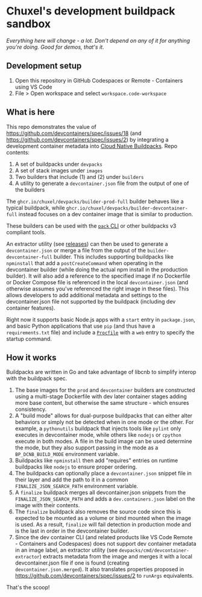 # Chuxel's development buildpack sandbox

*Everything here will change - a lot. Don't depend on any of it for anything you're doing. Good for demos, that's it.*

## Development setup

1. Open this repository in GitHub Codespaces or Remote - Containers using VS Code
2. File > Open workspace and select `workspace.code-workspace`

## What is here

This repo demonstrates the value of https://github.com/devcontainers/spec/issues/18 (and https://github.com/devcontainers/spec/issues/2) by integrating a development container metadata into [Cloud Native Buildpacks](https://buildpacks.io/). Repo contents:

1. A set of buildpacks under `devpacks`
2. A set of stack images under `images`
3. Two builders that include (1) and (2) under `builders`
4. A utility to generate a `devcontainer.json` file from the output of one of the builders

The `ghcr.io/chuxel/devpacks/builder-prod-full` builder behaves like a typical buildpack, while `ghcr.io/chuxel/devpacks/builder-devcontainer-full` instead focuses on a dev container image that is similar to production.

These builders can be used with the [`pack` CLI](https://buildpacks.io/docs/tools/pack/) or other buildpacks v3 compliant tools. 

An extractor utility (see [releases](https://github.com/Chuxel/devpacks/releases)) can then be used to generate a `devcontainer.json` or merge a file from the output of the `builder-devcontainer-full` builder. This includes supporting buildpacks like `npminstall` that add a `postCreateCommand` when operating in the devcontainer builder (while doing the actual npm install in the production builder). It will also add a reference to the specified image if no Dockerfile or Docker Compose file is referenced in the local `devcontainer.json` (and otherwise assumes you've referenced the right image in these files). This allows developers to add additional metadata and settings to the devcontainer.json file not supported by the buildpack (including dev container features).

Right now it supports basic Node.js apps with a `start` entry in `package.json`, and basic Python applications that use `pip` (and thus have a `requirements.txt` file) and include a [`Procfile`](https://devcenter.heroku.com/articles/procfile) with a `web` entry to specify the startup command.


## How it works

Buildpacks are written in Go and take advantage of libcnb to simplify interop with the buildpack spec.

1. The base images for the `prod` and `devcontainer` builders are constructed using a multi-stage Dockerfile with dev later container stages adding more base content, but otherwise the same structure - which ensures consistency.
2. A "build mode" allows for dual-purpose buildpacks that can either alter behaviors or simply not be detected when in one mode or the other. For example, a `pythonutils` buildpack that injects tools like `pylint` only executes in devcontainer mode, while others like `nodejs` or `cpython` execute in both modes. A file in the build image can be used determine the mode, but they also support passing in the mode as a `BP_DCNB_BUILD_MODE` environment variable.
3. Buildpacks like `npminstall` then add "requires" entries on runtime buildpacks like `nodejs` to ensure proper ordering. 
4. The buildpacks can optionally place a `devcontainer.json` snippet file in their layer and add the path to it in a common `FINALIZE_JSON_SEARCH_PATH` environment variable. 
4. A `finalize` buildpack merges all devcontainer.json snippets from the `FINALIZE_JSON_SEARCH_PATH` and adds a `dev.containers.json` label on the image with their contents.
5. The `finalize` buildpack also removes the source code since this is expected to be mounted as a volume or bind mounted when the image is used. As a result, `finalize` will fail detection in production mode and is the last in order in the devcontainer builder.
7. Since the dev container CLI (and related products like VS Code Remote - Containers and Codespaces) does not support dev container metadata in an image label, an extractor utility (see `devpacks/cmd/devcontainer-extractor`) extracts metadata from the image and merges it with a local devcontainer.json file if one is found (creating `devcontainer.json.merged`). It also translates properties proposed in https://github.com/devcontainers/spec/issues/2 to `runArgs` equivalents.

That's the scoop!